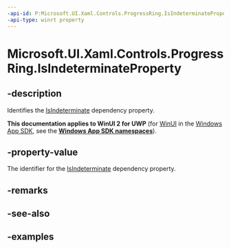 ```yaml
---
-api-id: P:Microsoft.UI.Xaml.Controls.ProgressRing.IsIndeterminateProperty
-api-type: winrt property
---
```


# Microsoft.UI.Xaml.Controls.ProgressRing.IsIndeterminateProperty

<!--
public static Windows.UI.Xaml.DependencyProperty IsIndeterminateProperty { get; }
-->


## -description
Identifies the [IsIndeterminate](progressring_isindeterminate.md) dependency property. 

**This documentation applies to WinUI 2 for UWP** (for [WinUI](/windows/apps/winui/winui3/) in the [Windows App SDK](/windows/apps/windows-app-sdk/), see the **[Windows App SDK namespaces](/windows/windows-app-sdk/api/winrt/)**).

## -property-value
The identifier for the [IsIndeterminate](progressring_isindeterminate.md) dependency property. 

## -remarks

## -see-also

## -examples


